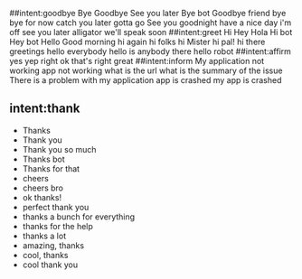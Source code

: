 ##intent:goodbye
Bye
Goodbye
See you later
Bye bot
Goodbye friend
bye
bye for now
catch you later
gotta go
See you
goodnight
have a nice day
i'm off
see you later alligator
we'll speak soon
##intent:greet
Hi
Hey
Hola
Hi bot
Hey bot
Hello
Good morning
hi again
hi folks
hi Mister
hi pal!
hi there
greetings
hello everybody
hello is anybody there
hello robot
##intent:affirm
yes
yep
right
ok
that's right
great
##intent:inform
My application not working
app not working
what is the url
what is the summary of the issue
There is a problem with my application
app is crashed
my app is crashed
## intent:thank
- Thanks
- Thank you
- Thank you so much
- Thanks bot
- Thanks for that
- cheers
- cheers bro
- ok thanks!
- perfect thank you
- thanks a bunch for everything
- thanks for the help
- thanks a lot
- amazing, thanks
- cool, thanks
- cool thank you


